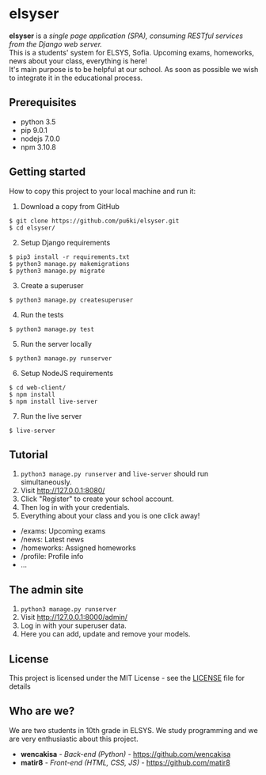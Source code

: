 # elsyser
**elsyser** is a *single page application (SPA), consuming RESTful services from the Django web server.*<br/>
This is a students' system for ELSYS, Sofia. Upcoming exams, homeworks, news about your class, everything is here!<br/>
It's main purpose is to be helpful at our school. As soon as possible we wish to integrate it in the educational process.

## Prerequisites
- python 3.5
- pip 9.0.1
- nodejs 7.0.0
- npm 3.10.8

## Getting started
How to copy this project to your local machine and run it:

1. Download a copy from GitHub
```
$ git clone https://github.com/pu6ki/elsyser.git
$ cd elsyser/
```

2. Setup Django requirements
```
$ pip3 install -r requirements.txt
$ python3 manage.py makemigrations
$ python3 manage.py migrate
```

3. Create a superuser
```
$ python3 manage.py createsuperuser
```

4. Run the tests
```
$ python3 manage.py test
```

5. Run the server locally
```
$ python3 manage.py runserver
```

6. Setup NodeJS requirements
```
$ cd web-client/
$ npm install
$ npm install live-server
```

7. Run the live server
```
$ live-server
```

## Tutorial
1. `python3 manage.py runserver` and `live-server` should run simultaneously.
2. Visit http://127.0.0.1:8080/
3. Click "Register" to create your school account.
4. Then log in with your credentials.
5. Everything about your class and you is one click away!
- /exams: Upcoming exams
- /news: Latest news
- /homeworks: Assigned homeworks
- /profile: Profile info
- ...

## The admin site
1. `python3 manage.py runserver`
2. Visit http://127.0.0.1:8000/admin/
3. Log in with your superuser data.
4. Here you can add, update and remove your models.

## License
This project is licensed under the MIT License - see the [LICENSE](LICENSE) file for details

## Who are we?
We are two students in 10th grade in ELSYS. We study programming and we are very enthusiastic about this project.
* **wencakisa** - *Back-end (Python)* - https://github.com/wencakisa
* **matir8** - *Front-end (HTML, CSS, JS)* - https://github.com/matir8
